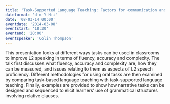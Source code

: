 ```yaml
---
title: 'Task-Supported Language Teaching: Factors for communication and grammar use'
dateformat: 'd-m-Y H:i'
date: '08-03-14 00:00'
eventdate: '2014-03-08'
eventstart: '18:30'
eventend: '20:00'
eventspeaker: 'Colin Thompson'
---
```


This presentation looks at different ways tasks can be used in classrooms to improve L2 speaking in terms of fluency, accuracy and complexity. The talk first discusses what fluency, accuracy and complexity are, how they can be measured, and issues relating to them as aspects of L2 speech proficiency. Different methodologies for using oral tasks are then examined by comparing task-based language teaching with task-supported language teaching. Finally, examples are provided to show how narrative tasks can be designed and sequenced to elicit learners’ use of grammatical structures involving relative clauses.

